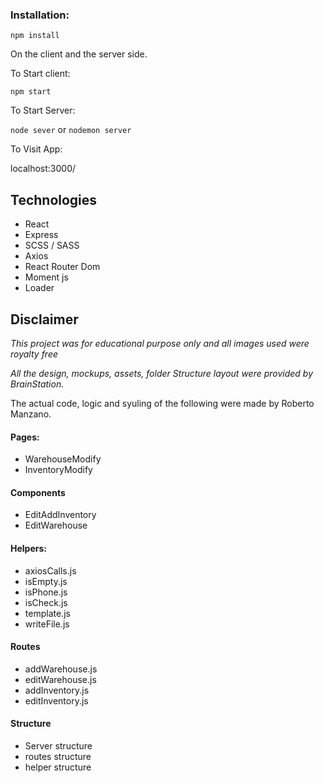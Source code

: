 ### Installation:

`npm install`

On the client and the server side.

To Start client:

`npm start`

To Start Server:

`node sever` or `nodemon server`

To Visit App:

localhost:3000/


## Technologies

* React
* Express
* SCSS / SASS
* Axios
* React Router Dom
* Moment js
* Loader


## Disclaimer

*This project was for educational purpose only and all images used were royalty free*

*All the design, mockups, assets, folder Structure layout were provided by BrainStation.*

The actual code, logic and syuling of the following were made by Roberto Manzano.

#### Pages:

* WarehouseModify
* InventoryModify

#### Components

* EditAddInventory
* EditWarehouse

#### Helpers:

* axiosCalls.js
* isEmpty.js
* isPhone.js
* isCheck.js
* template.js
* writeFile.js

#### Routes

* addWarehouse.js
* editWarehouse.js
* addInventory.js
* editInventory.js

#### Structure

* Server structure 
* routes structure
* helper structure
